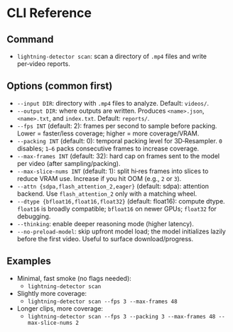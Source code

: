 # CLI Reference

## Command

- `lightning-detector scan`: scan a directory of `.mp4` files and write per‑video reports.

## Options (common first)

- `--input DIR`: directory with `.mp4` files to analyze. Default: `videos/`.
- `--output DIR`: where outputs are written. Produces `<name>.json`, `<name>.txt`, and `index.txt`. Default: `reports/`.
- `--fps INT` (default: 2): frames per second to sample before packing. Lower = faster/less coverage; higher = more coverage/VRAM.
- `--packing INT` (default: 0): temporal packing level for 3D‑Resampler. `0` disables; `1–6` packs consecutive frames to increase coverage.
- `--max-frames INT` (default: 32): hard cap on frames sent to the model per video (after sampling/packing).
- `--max-slice-nums INT` (default: 1): split hi‑res frames into slices to reduce VRAM use. Increase if you hit OOM (e.g., `2` or `3`).
- `--attn {sdpa,flash_attention_2,eager}` (default: sdpa): attention backend. Use `flash_attention_2` only with a matching wheel.
- `--dtype {bfloat16,float16,float32}` (default: float16): compute dtype. `float16` is broadly compatible; `bfloat16` on newer GPUs; `float32` for debugging.
- `--thinking`: enable deeper reasoning mode (higher latency).
- `--no-preload-model`: skip upfront model load; the model initializes lazily before the first video. Useful to surface download/progress.

## Examples

- Minimal, fast smoke (no flags needed):
  - `lightning-detector scan`
- Slightly more coverage:
  - `lightning-detector scan --fps 3 --max-frames 48`
- Longer clips, more coverage:
  - `lightning-detector scan --fps 3 --packing 3 --max-frames 48 --max-slice-nums 2`
